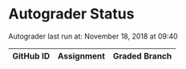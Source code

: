 # Autograder Status
Autograder last run at: November 18, 2018 at 09:40

| GitHub ID | Assignment | Graded Branch |
|-----------|------------|---------------|
